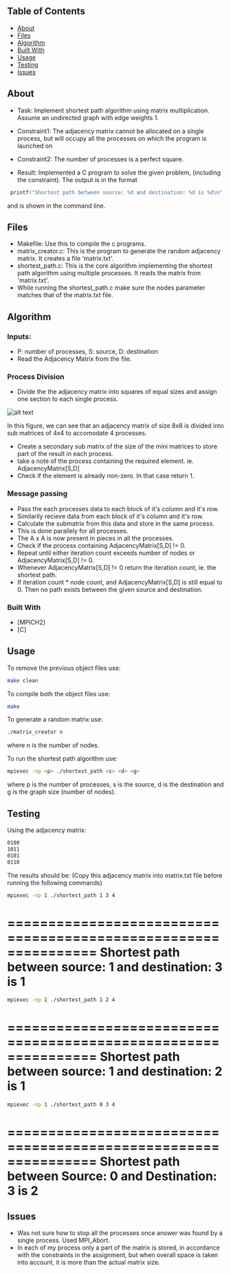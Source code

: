 
## Table of Contents


* [About](#about)
* [Files](#files)
* [Algorithm](#algorithm)
* [Built With](#built-with)
* [Usage](#usage)
* [Testing](#testing)
* [Issues](#issues)

## About

* Task: Implement shortest path algorithm using matrix multiplication. Assume an undirected
graph with edge weights 1.

* Constraint1: The adjacency matrix cannot be allocated on a single process, but will occupy all the
processes on which the program is launched on

* Constraint2: The number of processes is a perfect square.

* Result: Implemented a C program to solve the given problem, (including the constraint). The output is in the format 
```c
 printf("Shortest path between source: %d and destination: %d is %d\n", source, destination, shortest_path);
```
and is shown in the command line.


## Files
* Makefile: Use this to compile the c programs.
* matrix_creator.c: This is the program to generate the random adjacency matrix. It creates a file 'matrix.txt'.
* shortest_path.c: This is the core algorithm implementing the shortest path algorithm using multiple processes. It reads the matrix from 'matrix.txt'.
* While running the shortest_path.c make sure the nodes parameter matches that of the matrix.txt file.

## Algorithm

### Inputs: 
* P: number of processes, S: source, D: destination 
* Read the Adjacency Matrix from the file.

### Process Division

* Divide the the adjacency matrix into squares of equal sizes and assign one section to each single process.

![alt text](https://github.com/dheerajrox/Parallel_Computing_cs17b028/blob/main/images/process_node.png?raw=true)

In this figure, we can see that an adjacency matrix of size 8x8 is divided into sub matrices of 4x4 to accomodate 4 processes.


* Create a secondary sub matrix of the size of the mini matrices to store part of the result in each process.
* take a note of the process containing the required element. ie. AdjacencyMatrix[S,D]
* Check if the element is already non-zero. In that case return 1.

### Message passing
* Pass the each processes data to each block of it's column and it's row.
* Similarily recieve data from each block of it's column and it's row.
* Calculate the submatrix from this data and store in the same process.
* This is done parallely for all processes.
* The A x A is now present in pieces in all the processes.
* Check if the process containing AdjacencyMatrix[S,D] != 0.
* Repeat until either iteration count exceeds number of nodes or AdjacencyMatrix[S,D] != 0. 
* Whenever AdjacencyMatrix[S,D] != 0 return the iteration count, ie. the shortest path.
* If iteration count * node count, and AdjacencyMatrix[S,D] is still equal to 0. Then no path exists between the given source and destination.

### Built With

* [MPICH2]
* [C]

## Usage

To remove the previous object files use:
```sh
make clean
```

To compile both the object files use:
```sh
make
```

To generate a random matrix use:
```sh
./matrix_creator n 
```
where n is the number of nodes.


To run the shortest path algorithm use:
```sh
mpiexec -np <p> ./shortest_path <s> <d> <g>
```
where p is the number of processes, s is the source, d is the destination and g is the graph size (number of nodes).


## Testing

Using the adjacency matrix: 

```sh
0100
1011
0101
0110
```


The results should be: 
(Copy this adjacency matrix into matrix.txt file before running the following commands)

```sh
mpiexec -np 1 ./shortest_path 1 3 4
```
===============================================================
Shortest path between source: 1 and destination: 3 is 1
===============================================================

```sh
mpiexec -np 1 ./shortest_path 1 2 4
```
===============================================================
Shortest path between source: 1 and destination: 2 is 1
===============================================================

```sh
mpiexec -np 1 ./shortest_path 0 3 4
```
===============================================================
Shortest path between Source: 0 and Destination: 3 is 2
===============================================================

## Issues

* Was not sure how to stop all the processes once answer was found by a single process. Used MPI_Abort.
* In each of my process only a part of the matrix is stored, in accordance with the constraints in the assignment, but when overall space is taken into account, it is more than the actual matrix size.


